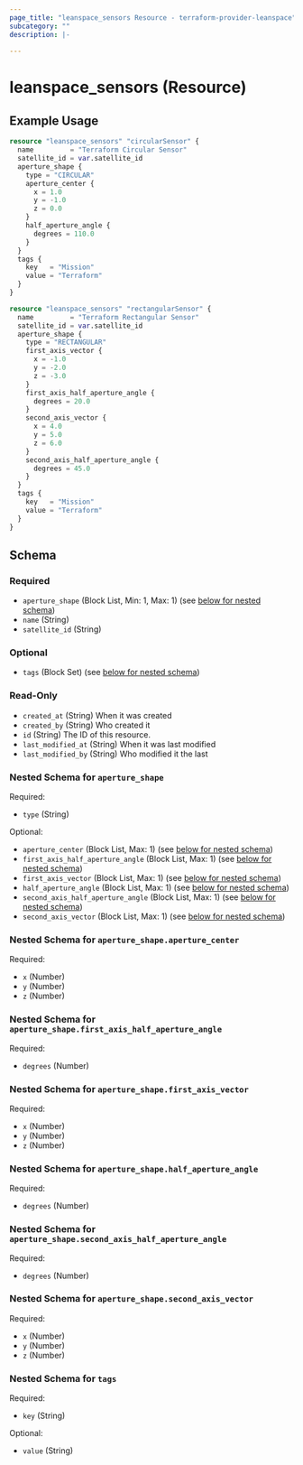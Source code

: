 ```yaml
---
page_title: "leanspace_sensors Resource - terraform-provider-leanspace"
subcategory: ""
description: |-
  
---
```


# leanspace_sensors (Resource)



## Example Usage

```terraform
resource "leanspace_sensors" "circularSensor" {
  name         = "Terraform Circular Sensor"
  satellite_id = var.satellite_id
  aperture_shape {
    type = "CIRCULAR"
    aperture_center {
      x = 1.0
      y = -1.0
      z = 0.0
    }
    half_aperture_angle {
      degrees = 110.0
    }
  }
  tags {
    key   = "Mission"
    value = "Terraform"
  }
}

resource "leanspace_sensors" "rectangularSensor" {
  name         = "Terraform Rectangular Sensor"
  satellite_id = var.satellite_id
  aperture_shape {
    type = "RECTANGULAR"
    first_axis_vector {
      x = -1.0
      y = -2.0
      z = -3.0
    }
    first_axis_half_aperture_angle {
      degrees = 20.0
    }
    second_axis_vector {
      x = 4.0
      y = 5.0
      z = 6.0
    }
    second_axis_half_aperture_angle {
      degrees = 45.0
    }
  }
  tags {
    key   = "Mission"
    value = "Terraform"
  }
}
```

<!-- schema generated by tfplugindocs -->
## Schema

### Required

- `aperture_shape` (Block List, Min: 1, Max: 1) (see [below for nested schema](#nestedblock--aperture_shape))
- `name` (String)
- `satellite_id` (String)

### Optional

- `tags` (Block Set) (see [below for nested schema](#nestedblock--tags))

### Read-Only

- `created_at` (String) When it was created
- `created_by` (String) Who created it
- `id` (String) The ID of this resource.
- `last_modified_at` (String) When it was last modified
- `last_modified_by` (String) Who modified it the last

<a id="nestedblock--aperture_shape"></a>
### Nested Schema for `aperture_shape`

Required:

- `type` (String)

Optional:

- `aperture_center` (Block List, Max: 1) (see [below for nested schema](#nestedblock--aperture_shape--aperture_center))
- `first_axis_half_aperture_angle` (Block List, Max: 1) (see [below for nested schema](#nestedblock--aperture_shape--first_axis_half_aperture_angle))
- `first_axis_vector` (Block List, Max: 1) (see [below for nested schema](#nestedblock--aperture_shape--first_axis_vector))
- `half_aperture_angle` (Block List, Max: 1) (see [below for nested schema](#nestedblock--aperture_shape--half_aperture_angle))
- `second_axis_half_aperture_angle` (Block List, Max: 1) (see [below for nested schema](#nestedblock--aperture_shape--second_axis_half_aperture_angle))
- `second_axis_vector` (Block List, Max: 1) (see [below for nested schema](#nestedblock--aperture_shape--second_axis_vector))

<a id="nestedblock--aperture_shape--aperture_center"></a>
### Nested Schema for `aperture_shape.aperture_center`

Required:

- `x` (Number)
- `y` (Number)
- `z` (Number)


<a id="nestedblock--aperture_shape--first_axis_half_aperture_angle"></a>
### Nested Schema for `aperture_shape.first_axis_half_aperture_angle`

Required:

- `degrees` (Number)


<a id="nestedblock--aperture_shape--first_axis_vector"></a>
### Nested Schema for `aperture_shape.first_axis_vector`

Required:

- `x` (Number)
- `y` (Number)
- `z` (Number)


<a id="nestedblock--aperture_shape--half_aperture_angle"></a>
### Nested Schema for `aperture_shape.half_aperture_angle`

Required:

- `degrees` (Number)


<a id="nestedblock--aperture_shape--second_axis_half_aperture_angle"></a>
### Nested Schema for `aperture_shape.second_axis_half_aperture_angle`

Required:

- `degrees` (Number)


<a id="nestedblock--aperture_shape--second_axis_vector"></a>
### Nested Schema for `aperture_shape.second_axis_vector`

Required:

- `x` (Number)
- `y` (Number)
- `z` (Number)



<a id="nestedblock--tags"></a>
### Nested Schema for `tags`

Required:

- `key` (String)

Optional:

- `value` (String)
